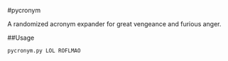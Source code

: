 #pycronym

A randomized acronym expander for great vengeance and furious anger.

##Usage
``` bash
pycronym.py LOL ROFLMAO
```

